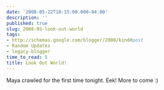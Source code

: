 ```yaml
---
date: '2008-05-22T18:15:00.000-04:00'
description: ''
published: true
slug: 2008-05-look-out-world
tags:
- http://schemas.google.com/blogger/2008/kind#post
- Random Updates
- legacy-blogger
time_to_read: 5
title: Look Out World!
---
```


Maya crawled for the first time tonight.  Eek!  More to come :)